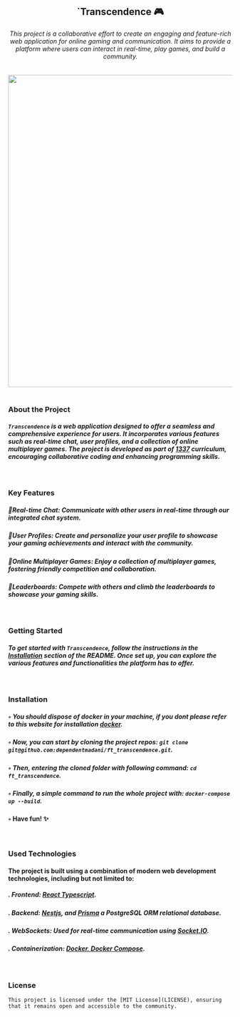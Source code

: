 <h2 align="center">`Transcendence 🎮</h2>
<div align="center">
<h6>This project is a collaborative effort to create an engaging and feature-rich web application for online gaming and communication. It aims to provide a platform where users can interact in real-time, play games, and build a community.</h6>
<img  width="700px" src="https://lh3.googleusercontent.com/proxy/bfK_haHq2-cK5E-c2AEmwJR0CtupGLOAksGHYD6j8mjtioN2aDfLAY5_DWkR3TgnEpgHr8hFa39XT9Om8ffWDq6Wm_pC4BxXqO4XVQ" />
</div>
<br />
<h3>About the Project</h3>

<h5><code>Transcendence</code> is a web application designed to offer a seamless and comprehensive experience for users. It incorporates various features such as real-time chat, user profiles, and a collection of online multiplayer games. The project is developed as part of <a href='https://1337.ma'>1337</a> curriculum, encouraging collaborative coding and enhancing programming skills.</h5>
<br />
<h3>Key Features</h3>

<h5> 💬Real-time Chat: Communicate with other users in real-time through our integrated chat system.</h5>
  
<h5> 👤User Profiles: Create and personalize your user profile to showcase your gaming achievements and interact with the community.</h5>

<h5> 👥Online Multiplayer Games: Enjoy a collection of multiplayer games, fostering friendly competition and collaboration.</h5>

<h5> 🥇Leaderboards: Compete with others and climb the leaderboards to showcase your gaming skills.</h5>

<br />
<h3>Getting Started</h3>

<h5>To get started with <code>Transcendence</code>, follow the instructions in the <a href="#installation">Installation</a> section of the README. Once set up, you can explore the various features and functionalities the platform has to offer.</h5>
<br />
<h3>Installation</h3>
<h5>◦ You should dispose of docker in your machine, if you dont please refer to this website for installation <a href="https://docs.docker.com/engine/install/">docker</a>.</h5>

<h5>◦ Now, you can start by cloning the project repos: <code>git clone git@github.com:dependentmadani/ft_transcendence.git</code>.</h5>

<h5>◦ Then, entering the cloned folder with following command: <code>cd ft_transcendence</code>.</h5>

<h5>◦ Finally, a simple command to run the whole project with: <code>docker-compose up --build</code>.</h5>

<h4>◦ Have fun! ✨</h4>
<br />
<h3>Used Technologies</h3>

<h4>The project is built using a combination of modern web development technologies, including but not limited to:</h4>

<h5>. Frontend: <a href="https://react.dev/">React Typescript</a>.</h5>
  
<h5>. Backend: <a href="https://nestjs.com/">Nestjs</a>, and <a href="https://www.prisma.io/">Prisma</a> a PostgreSQL ORM relational database.</h5>

<h5>. WebSockets: Used for real-time communication using <a href="https://socket.io/">Socket.IO</a>.</h5>
<h5>. Containerization: <a href="https://docs.docker.com/">Docker, Docker Compose</a>.</h5>

<br />
<h3>License</h3>

`This project is licensed under the [MIT License](LICENSE), ensuring that it remains open and accessible to the community.`
